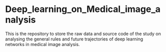 # Deep_learning_on_Medical_image_analysis
This is the repository to store the raw data and source code of the study on analysing the general rules and future trajectories of deep learning networks in medical image analysis.
